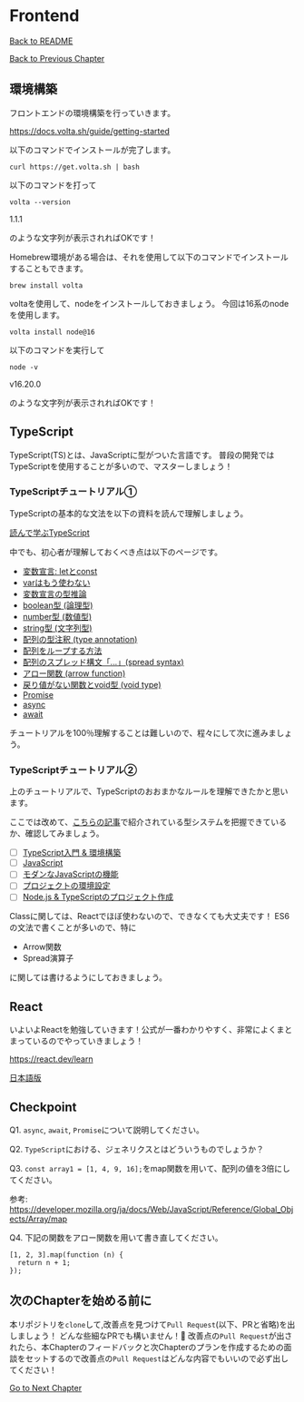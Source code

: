 # Frontend

[Back to README](/README.md)

[Back to Previous Chapter](/Chap2.md)


## 環境構築
フロントエンドの環境構築を行っていきます。

https://docs.volta.sh/guide/getting-started

以下のコマンドでインストールが完了します。

```
curl https://get.volta.sh | bash
```

以下のコマンドを打って

```
volta --version
```

1.1.1

のような文字列が表示されればOKです！

Homebrew環境がある場合は、それを使用して以下のコマンドでインストールすることもできます。

```
brew install volta
```

voltaを使用して、nodeをインストールしておきましょう。
今回は16系のnodeを使用します。

```
volta install node@16
```

以下のコマンドを実行して

```
node -v
```

v16.20.0

のような文字列が表示されればOKです！





## TypeScript

TypeScript(TS)とは、JavaScriptに型がついた言語です。
普段の開発ではTypeScriptを使用することが多いので、マスターしましょう！

### TypeScriptチュートリアル①
TypeScriptの基本的な文法を以下の資料を読んで理解しましょう。

[読んで学ぶTypeScript](https://typescriptbook.jp/reference)

中でも、初心者が理解しておくべき点は以下のページです。

- [変数宣言: letとconst](https://typescriptbook.jp/reference/values-types-variables/let-and-const)
- [varはもう使わない](https://typescriptbook.jp/reference/values-types-variables/vars-problems)
- [変数宣言の型推論](https://typescriptbook.jp/reference/values-types-variables/type-inference)
- [boolean型 (論理型)](https://typescriptbook.jp/reference/values-types-variables/boolean)
- [number型 (数値型)](https://typescriptbook.jp/reference/values-types-variables/number)
- [string型 (文字列型)](https://typescriptbook.jp/reference/values-types-variables/string)
- [配列の型注釈 (type annotation)](https://typescriptbook.jp/reference/values-types-variables/array/type-annotation-of-array)
- [配列をループする方法](https://typescriptbook.jp/reference/values-types-variables/array/how-to-loop-an-array)
- [配列のスプレッド構文「...」(spread syntax)](https://typescriptbook.jp/reference/values-types-variables/array/spread-syntax-for-array)
- [アロー関数 (arrow function)](https://typescriptbook.jp/reference/functions/arrow-functions)
- [戻り値がない関数とvoid型 (void type)](https://typescriptbook.jp/reference/functions/void-type)
- [Promise<T>](https://typescriptbook.jp/reference/asynchronous/promise)
- [async](https://typescriptbook.jp/reference/asynchronous/async)
- [await](https://typescriptbook.jp/reference/asynchronous/await)

チュートリアルを100％理解することは難しいので、程々にして次に進みましょう。

### TypeScriptチュートリアル②

上のチュートリアルで、TypeScriptのおおまかなルールを理解できたかと思います。

ここでは改めて、[こちらの記事](https://typescript-jp.gitbook.io/deep-dive/type-system)で紹介されている型システムを把握できているか、確認してみましょう。


- [ ] [TypeScript入門 & 環境構築](https://typescript-jp.gitbook.io/deep-dive/getting-started)
- [ ] [JavaScript](https://typescript-jp.gitbook.io/deep-dive/recap)
- [ ] [モダンなJavaScriptの機能](https://typescript-jp.gitbook.io/deep-dive/future-javascript)
- [ ] [プロジェクトの環境設定](https://typescript-jp.gitbook.io/deep-dive/project)
- [ ] [Node.js & TypeScriptのプロジェクト作成](https://typescript-jp.gitbook.io/deep-dive/nodejs)

Classに関しては、Reactでほぼ使わないので、できなくても大丈夫です！
ES6の文法で書くことが多いので、特に

- Arrow関数
- Spread演算子

に関しては書けるようにしておきましょう。


## React

いよいよReactを勉強していきます！公式が一番わかりやすく、非常によくまとまっているのでやっていきましょう！

https://react.dev/learn

[日本語版](https://ja.react.dev/learn)


## Checkpoint

Q1. `async`, `await`, `Promise`について説明してください。

Q2. `TypeScript`における、ジェネリクスとはどういうものでしょうか？

Q3. `const array1 = [1, 4, 9, 16];`をmap関数を用いて、配列の値を3倍にしてください。

参考: https://developer.mozilla.org/ja/docs/Web/JavaScript/Reference/Global_Objects/Array/map

Q4. 下記の関数をアロー関数を用いて書き直してください。

```
[1, 2, 3].map(function (n) {
  return n + 1;
});
```


## 次のChapterを始める前に

本リポジトリを`clone`して,改善点を見つけて`Pull Request`(以下、PRと省略)を出しましょう！
どんな些細なPRでも構いません！:pray:
改善点の`Pull Request`が出されたら、本Chapterのフィードバックと次Chapterのプランを作成するための面談をセットするので改善点の`Pull Request`はどんな内容でもいいので必ず出してください！

[Go to Next Chapter](/Chap4.md)